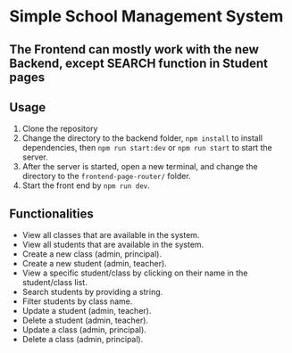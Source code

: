 # Simple School Management System

## The Frontend can mostly work with the new Backend, except **SEARCH** function in Student pages

## Usage
1. Clone the repository
2. Change the directory to the backend folder, `npm install` to install dependencies, then `npm run start:dev` or `npm run start` to start the server.
3. After the server is started, open a new terminal, and change the directory to the `frontend-page-router/` folder.
4. Start the front end by `npm run dev`.

## Functionalities
- View all classes that are available in the system.
- View all students that are available in the system.
- Create a new class (admin, principal).
- Create a new student (admin, teacher).
- View a specific student/class by clicking on their name in the student/class list.
- Search students by providing a string.
- Filter students by class name.
- Update a student (admin, teacher).
- Delete a student (admin, teacher).
- Update a class (admin, principal).
- Delete a class (admin, principal).
